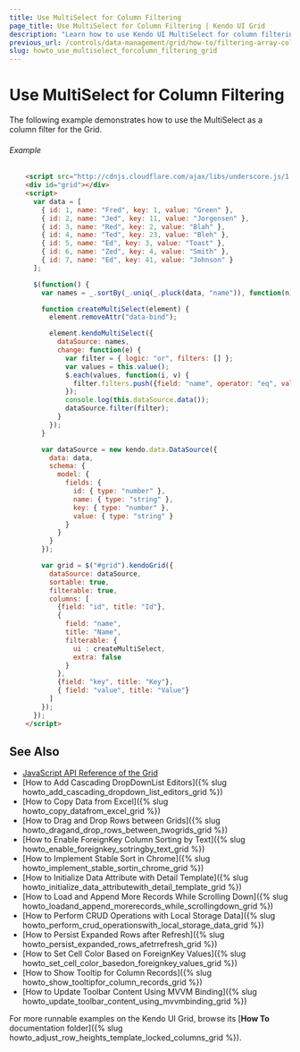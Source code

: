 ```yaml
---
title: Use MultiSelect for Column Filtering
page_title: Use MultiSelect for Column Filtering | Kendo UI Grid
description: "Learn how to use Kendo UI MultiSelect for column filtering in the Kendo UI Grid widget."
previous_url: /controls/data-management/grid/how-to/filtering-array-column-using-multiselect, /controls/data-management/grid/how-to/multiselect-used-for-column-filtering, /web/grid/how-to/multiselect-used-for-column-filtering
slug: howto_use_multiselect_forcolumn_filtering_grid
---
```


# Use MultiSelect for Column Filtering

The following example demonstrates how to use the MultiSelect as a column filter for the Grid.

###### Example

```html
    <script src="http://cdnjs.cloudflare.com/ajax/libs/underscore.js/1.7.0/underscore-min.js"></script>
    <div id="grid"></div>
    <script>
      var data = [
        { id: 1, name: "Fred", key: 1, value: "Green" },
        { id: 2, name: "Jed", key: 11, value: "Jorgensen" },
        { id: 3, name: "Red", key: 2, value: "Blah" },
        { id: 4, name: "Ted", key: 23, value: "Bleh" },
        { id: 5, name: "Ed", key: 3, value: "Toast" },
        { id: 6, name: "Zed", key: 4, value: "Smith" },
        { id: 7, name: "Ed", key: 41, value: "Johnson" }
      ];

      $(function() {
        var names = _.sortBy(_.uniq(_.pluck(data, "name")), function(n) { return n; });

        function createMultiSelect(element) {
          element.removeAttr("data-bind");

          element.kendoMultiSelect({
            dataSource: names,
            change: function(e) {
              var filter = { logic: "or", filters: [] };
              var values = this.value();
              $.each(values, function(i, v) {
                filter.filters.push({field: "name", operator: "eq", value: v });
              });
              console.log(this.dataSource.data());
              dataSource.filter(filter);
            }
          });
        }

        var dataSource = new kendo.data.DataSource({
          data: data,
          schema: {
            model: {
              fields: {
                id: { type: "number" },
                name: { type: "string" },
                key: { type: "number" },
                value: { type: "string" }
              }
            }
          }
        });

        var grid = $("#grid").kendoGrid({
          dataSource: dataSource,
          sortable: true,
          filterable: true,
          columns: [
            {field: "id", title: "Id"},
            {
              field: "name",
              title: "Name",
              filterable: {
                ui : createMultiSelect,
                extra: false
              }
            },
            {field: "key", title: "Key"},
            { field: "value", title: "Value"}
          ]
        });
      });
    </script>
```

## See Also

* [JavaScript API Reference of the Grid](/api/javascript/ui/grid)
* [How to Add Cascading DropDownList Editors]({% slug howto_add_cascading_dropdown_list_editors_grid %})
* [How to Copy Data from Excel]({% slug howto_copy_datafrom_excel_grid %})
* [How to Drag and Drop Rows between Grids]({% slug howto_dragand_drop_rows_between_twogrids_grid %})
* [How to Enable ForeignKey Column Sorting by Text]({% slug howto_enable_foreignkey_sotringby_text_grid %})
* [How to Implement Stable Sort in Chrome]({% slug howto_implement_stable_sortin_chrome_grid %})
* [How to Initialize Data Attribute with Detail Template]({% slug howto_initialize_data_attributewith_detail_template_grid %})
* [How to Load and Append More Records While Scrolling Down]({% slug howto_loadand_append_morerecords_while_scrollingdown_grid %})
* [How to Perform CRUD Operations with Local Storage Data]({% slug howto_perform_crud_operationswith_local_storage_data_grid %})
* [How to Persist Expanded Rows after Refresh]({% slug howto_persist_expanded_rows_afetrrefresh_grid %})
* [How to Set Cell Color Based on ForeignKey Values]({% slug howto_set_cell_color_basedon_foreignkey_values_grid %})
* [How to Show Tooltip for Column Records]({% slug howto_show_tooltipfor_column_records_grid %})
* [How to Update Toolbar Content Using MVVM Binding]({% slug howto_update_toolbar_content_using_mvvmbinding_grid %})

For more runnable examples on the Kendo UI Grid, browse its [**How To** documentation folder]({% slug howto_adjust_row_heights_template_locked_columns_grid %}).
